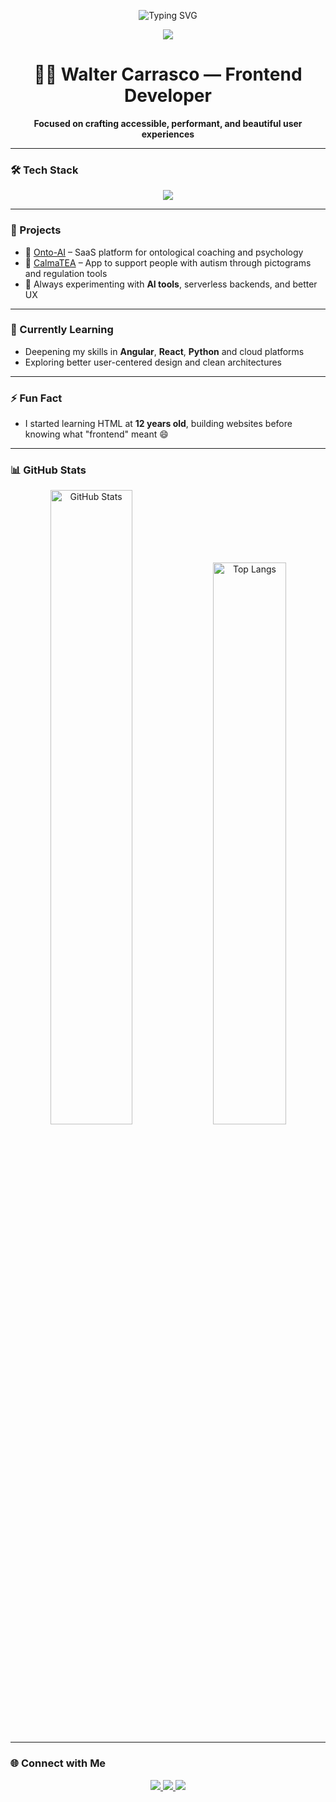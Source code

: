 <!-- HEADER ANIMADO -->
<p align="center">
  <img src="https://readme-typing-svg.demolab.com?font=Fira+Code&size=22&duration=4000&pause=1000&color=1BE7FF&center=true&vCenter=true&width=435&lines=Hi+%F0%9F%91%8B+I'm+Walter+Carrasco;Frontend+Developer+from+Argentina" alt="Typing SVG" />
</p>

<!-- BANNER -->
<p align="center">
  <img src="https://capsule-render.vercel.app/api?type=waving&color=0D1117&height=100&section=header"/>
</p>

<h1 align="center">👨‍💻 Walter Carrasco — Frontend Developer</h1>

<p align="center">
  <strong>Focused on crafting accessible, performant, and beautiful user experiences</strong>
</p>

---

### 🛠️ Tech Stack

<div align="center">
  <img src="https://skillicons.dev/icons?i=angular,react,python,typescript,javascript,html,css,tailwind,bootstrap,firebase,git" />
</div>

---

### 🚀 Projects

- 🔮 [Onto-AI](https://onto-ai.icu) – SaaS platform for ontological coaching and psychology  
- 🌈 [CalmaTEA](https://github.com/someone1a/calmaTEA) – App to support people with autism through pictograms and regulation tools  
- 🧠 Always experimenting with **AI tools**, serverless backends, and better UX

---

### 🌱 Currently Learning

- Deepening my skills in **Angular**, **React**, **Python** and cloud platforms  
- Exploring better user-centered design and clean architectures

---

### ⚡ Fun Fact

- I started learning HTML at **12 years old**, building websites before knowing what "frontend" meant 😄

---

### 📊 GitHub Stats

<p align="center">
  <img alt="GitHub Stats" src="https://github-readme-stats.vercel.app/api?username=someone1a&layout=compact&show_icons=true&theme=merko&hide_border=true&border_radius=10" width="51%"/>
  <img alt="Top Langs" src="https://github-readme-stats.vercel.app/api/top-langs/?username=someone1a&layout=compact&theme=merko&hide_border=true&border_radius=10" width="48%"/>
</p>

---

### 🌐 Connect with Me

<p align="center">
  <a href="https://waltercarrasco.dev.ar/" target="_blank">
    <img src="https://img.shields.io/badge/Portfolio-1e90ff?style=for-the-badge&logo=vercel&logoColor=white" />
  </a>
  <a href="https://www.linkedin.com/in/walter-carrasco-sant" target="_blank">
    <img src="https://img.shields.io/badge/LinkedIn-0077B5?style=for-the-badge&logo=linkedin&logoColor=white" />
  </a>
  <a href="mailto:w4lter.carrasc0.eqs@gmail.com">
    <img src="https://img.shields.io/badge/Email-D14836?style=for-the-badge&logo=gmail&logoColor=white"/>
  </a>
</p>

